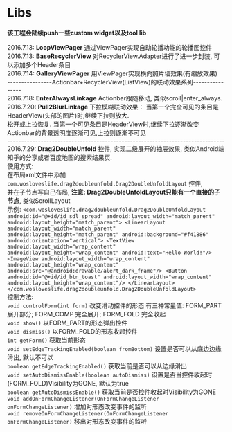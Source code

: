 # Libs
**该工程会陆续push一些custom widget以及tool lib**

2016.7.13: **LoopViewPager** 通过ViewPager实现自动轮播功能的轮播图控件<br/>
2016.7.13: **BaseRecyclerView** 对RecyclerView.Adapter进行了进一步封装, 可以添加多个Header条目<br/>
2016.7.14: **GalleryViewPager** 用ViewPager实现横向照片墙效果(有缩放效果)<br/>
----------------Actionbar+RecyclerView(ListView)的联动效果系列----------------<br/>
2016.7.18: **EnterAlwaysLinkage**   Actionbar跟随移动, 类似scroll|enter_always.<br/>
2016.7.20: **Pull2BlurLinkage**   下拉模糊联动效果： 当第一个完全可见的条目是HeaderView(头部的图片)时,继续下拉则放大.<br/>
松开或上拉恢复. 当第一个可见条目是HeaderView时,继续下拉逐渐改变Actionbar的背景透明度逐渐可见,上拉则逐渐不可见<br/>
------------------------------------------------------------------------------<br/>
2016.7.29: **Drag2DoubleUnfold** 控件, 实现二级展开的抽屉效果, 类似Android端知乎的分享或者百度地图的搜索结果页.<br/>
使用方式:<br/>
在布局xml文件中添加 `com.wosloveslife.drag2doubleunfold.Drag2DoubleUnfoldLayout` 控件, <br/>
并在子节点写自己布局, **注意: Drag2DoubleUnfoldLayout只能有一个直接的子节点**, 类似ScrollLayout<br/>
示例:
`
<com.wosloveslife.drag2doubleunfold.Drag2DoubleUnfoldLayout
     android:id="@+id/id_sdl_spread"
     android:layout_width="match_parent"
     android:layout_height="match_parent">
     <LinearLayout
         android:layout_width="match_parent"
         android:layout_height="match_parent"
         android:background="#f41886"
         android:orientation="vertical">
         <TextView
             android:layout_width="wrap_content"
             android:layout_height="wrap_content"
             android:text="Hello World!"/>
         <ImageView
             android:layout_width="wrap_content"
             android:layout_height="wrap_content"
             android:src="@android:drawable/alert_dark_frame"/>
         <Button
             android:id="@+id/id_btn_toast"
             android:layout_width="wrap_content"
             android:layout_height="wrap_content"/>
     </LinearLayout>
 </com.wosloveslife.drag2doubleunfold.Drag2DoubleUnfoldLayout>
 `<br/>
控制方法: <br/>
`void controlForm(int form)`    改变滑动控件的形态 有三种常量值: FORM_PART 展开部分; FORM_COMP 完全展开; FORM_FOLD 完全收起<br/>
`void show()`                   以FORM_PART的形态弹出控件<br/>
`void dismiss()`                以FORM_FOLD的形态收起控件<br/>
`int getForm()`                 获取当前形态<br/>
`void setEdgeTrackingEnabled(boolean fromBottom)`   设置是否可以从底边边缘滑出, 默认不可以<br/>
`boolean getEdgeTrackingEnabled()`                  获取当前是否可以从边缘滑出<br/>
`void setAutoDismissEnable(boolean autoDismiss)`    设置是否当控件收起时(FORM_FOLD)Visibility为GONE, 默认为true<br/>
`boolean getAutoDismissEnable()`                    获取当前是否控件收起时Visibility为GONE<br/>
`void addOnFormChangeListener(OnFormChangeListener onFormChangeListener)`       增加对形态改变事件的监听<br/>
`void removeOnFormChangeListener(OnFormChangeListener onFormChangeListener)`    移出对形态改变事件的监听<br/>